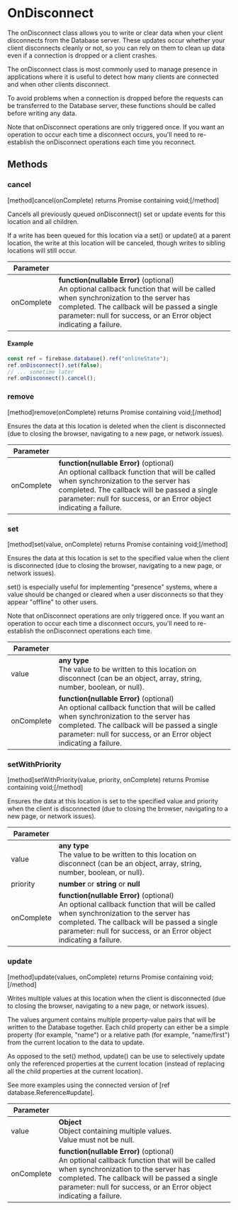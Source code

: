 # OnDisconnect

The onDisconnect class allows you to write or clear data when your client disconnects from the Database server. These updates occur whether your client disconnects cleanly or not, so you can rely on them to clean up data even if a connection is dropped or a client crashes.

The onDisconnect class is most commonly used to manage presence in applications where it is useful to detect how many clients are connected and when other clients disconnect.

To avoid problems when a connection is dropped before the requests can be transferred to the Database server, these functions should be called before writing any data.

Note that onDisconnect operations are only triggered once. If you want an operation to occur each time a disconnect occurs, you'll need to re-establish the onDisconnect operations each time you reconnect.

## Methods

### cancel
[method]cancel(onComplete) returns Promise containing void;[/method]

Cancels all previously queued onDisconnect() set or update events for this location and all children.

If a write has been queued for this location via a set() or update() at a parent location, the write at this location will be canceled, though writes to sibling locations will still occur.

| Parameter |         |
| --------- | ------- |
| onComplete   | **function(nullable Error)** (optional) <br /> An optional callback function that will be called when synchronization to the server has completed. The callback will be passed a single parameter: null for success, or an Error object indicating a failure. |

#### Example

```js
const ref = firebase.database().ref("onlineState");
ref.onDisconnect().set(false);
// ... sometime later
ref.onDisconnect().cancel();
```

### remove
[method]remove(onComplete) returns Promise containing void;[/method]

Ensures the data at this location is deleted when the client is disconnected (due to closing the browser, navigating to a new page, or network issues).

| Parameter |         |
| --------- | ------- |
| onComplete   | **function(nullable Error)** (optional) <br /> An optional callback function that will be called when synchronization to the server has completed. The callback will be passed a single parameter: null for success, or an Error object indicating a failure. |

### set
[method]set(value, onComplete) returns Promise containing void;[/method]

Ensures the data at this location is set to the specified value when the client is disconnected (due to closing the browser, navigating to a new page, or network issues).

set() is especially useful for implementing "presence" systems, where a value should be changed or cleared when a user disconnects so that they appear "offline" to other users.

Note that onDisconnect operations are only triggered once. If you want an operation to occur each time a disconnect occurs, you'll need to re-establish the onDisconnect operations each time.

| Parameter |         |
| --------- | ------- |
| value   | **any type** <br /> The value to be written to this location on disconnect (can be an object, array, string, number, boolean, or null). |
| onComplete   | **function(nullable Error)** (optional) <br /> An optional callback function that will be called when synchronization to the server has completed. The callback will be passed a single parameter: null for success, or an Error object indicating a failure. |

### setWithPriority
[method]setWithPriority(value, priority, onComplete) returns Promise containing void;[/method]

Ensures the data at this location is set to the specified value and priority when the client is disconnected (due to closing the browser, navigating to a new page, or network issues).

| Parameter |         |
| --------- | ------- |
| value   | **any type** <br /> The value to be written to this location on disconnect (can be an object, array, string, number, boolean, or null). |
| priority   | **number** or **string** or **null**  |
| onComplete   | **function(nullable Error)** (optional) <br /> An optional callback function that will be called when synchronization to the server has completed. The callback will be passed a single parameter: null for success, or an Error object indicating a failure. |

### update
[method]update(values, onComplete) returns Promise containing void;[/method]

Writes multiple values at this location when the client is disconnected (due to closing the browser, navigating to a new page, or network issues).

The values argument contains multiple property-value pairs that will be written to the Database together. Each child property can either be a simple property (for example, "name") or a relative path (for example, "name/first") from the current location to the data to update.

As opposed to the set() method, update() can be use to selectively update only the referenced properties at the current location (instead of replacing all the child properties at the current location).

See more examples using the connected version of [ref database.Reference#update].

| Parameter |         |
| --------- | ------- |
| value   | **Object** <br /> Object containing multiple values. <br /> Value must not be null. |
| onComplete   | **function(nullable Error)** (optional) <br /> An optional callback function that will be called when synchronization to the server has completed. The callback will be passed a single parameter: null for success, or an Error object indicating a failure. |
